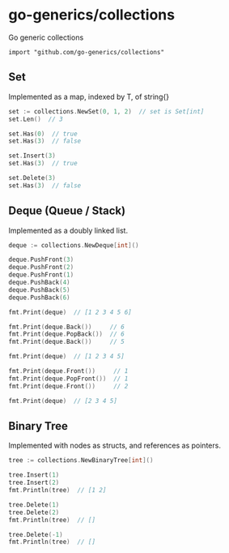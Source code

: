 # go-generics/collections

Go generic collections

`import "github.com/go-generics/collections"`

## Set

Implemented as a map, indexed by T, of string{}

```go
set := collections.NewSet(0, 1, 2)  // set is Set[int]
set.Len()  // 3

set.Has(0)  // true
set.Has(3)  // false

set.Insert(3)
set.Has(3)  // true

set.Delete(3)
set.Has(3)  // false
```

## Deque (Queue / Stack)

Implemented as a doubly linked list.

```go
deque := collections.NewDeque[int]()

deque.PushFront(3)
deque.PushFront(2)
deque.PushFront(1)
deque.PushBack(4)
deque.PushBack(5)
deque.PushBack(6)

fmt.Print(deque)  // [1 2 3 4 5 6]

fmt.Print(deque.Back())     // 6
fmt.Print(deque.PopBack())  // 6
fmt.Print(deque.Back())     // 5

fmt.Print(deque)  // [1 2 3 4 5]

fmt.Print(deque.Front())     // 1
fmt.Print(deque.PopFront())  // 1
fmt.Print(deque.Front())     // 2

fmt.Print(deque)  // [2 3 4 5]
```

## Binary Tree

Implemented with nodes as structs, and references as pointers.

```go
tree := collections.NewBinaryTree[int]()

tree.Insert(1)
tree.Insert(2)
fmt.Println(tree)  // [1 2]

tree.Delete(1)
tree.Delete(2)
fmt.Println(tree)  // []

tree.Delete(-1)
fmt.Println(tree)  // []
```
